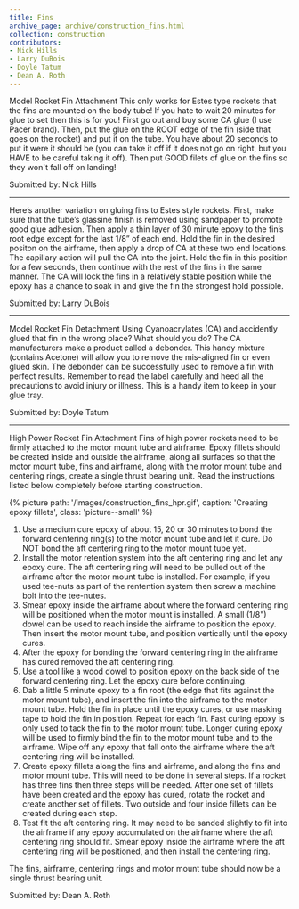 ```yaml
---
title: Fins
archive_page: archive/construction_fins.html
collection: construction
contributors:
- Nick Hills
- Larry DuBois
- Doyle Tatum
- Dean A. Roth
---
```

Model Rocket Fin Attachment This only works for Estes type rockets that the fins are mounted on the body tube!
If you hate to wait 20 minutes for glue to set then this is for you!
First go out and buy some CA glue (I use Pacer brand).
Then, put the glue on the ROOT edge of the fin (side that goes on the rocket) and put it on the tube.
You have about 20 seconds to put it were it should be (you can take it off if it does not go on right, but you HAVE to be careful taking it off).
Then put GOOD filets of glue on the fins so they won`t fall off on landing!

Submitted by: Nick Hills

---

Here’s another variation on gluing fins to Estes style rockets.
First, make sure that the tube’s glassine finish is removed using sandpaper to promote good glue adhesion.
Then apply a thin layer of 30 minute epoxy to the fin’s root edge except for the last 1/8” of each end.
Hold the fin in the desired positon on the airframe, then apply a drop of CA at these two end locations.
The capillary action will pull the CA into the joint.
Hold the fin in this position for a few seconds, then continue with the rest of the fins in the same manner.
The CA will lock the fins in a relatively stable position while the epoxy has a chance to soak in and give the fin the strongest hold possible.

Submitted by: Larry DuBois

---

Model Rocket Fin Detachment Using Cyanoacrylates (CA) and accidently glued that fin in the wrong place?
What should you do?
The CA manufacturers make a product called a debonder.
This handy mixture (contains Acetone) will allow you to remove the mis-aligned fin or even glued skin.
The debonder can be successfully used to remove a fin with perfect results.
Remember to read the label carefully and heed all the precautions to avoid injury or illness.
This is a handy item to keep in your glue tray.

Submitted by: Doyle Tatum

---

High Power Rocket Fin Attachment Fins of high power rockets need to be firmly attached to the motor mount tube and airframe.
Epoxy fillets should be created inside and outside the airframe, along all surfaces so that the motor mount tube, fins and airframe, along with the motor mount tube and centering rings, create a single thrust bearing unit.
Read the instructions listed below completely before starting construction.

{% picture path: '/images/construction_fins_hpr.gif', caption: 'Creating epoxy fillets', class: 'picture--small' %}

1. Use a medium cure epoxy of about 15, 20 or 30 minutes to bond the forward centering ring(s) to the motor mount tube and let it cure.
   Do NOT bond the aft centering ring to the motor mount tube yet.
2. Install the motor retention system into the aft centering ring and let any epoxy cure.
   The aft centering ring will need to be pulled out of the airframe after the motor mount tube is installed.
   For example, if you used tee-nuts as part of the rentention system then screw a machine bolt into the tee-nutes.
3. Smear epoxy inside the airframe about where the forward centering ring will be positioned when the motor mount is installed.
   A small (1/8") dowel can be used to reach inside the airframe to position the epoxy.
   Then insert the motor mount tube, and position vertically until the epoxy cures.
4. After the epoxy for bonding the forward centering ring in the airframe has cured removed the aft centering ring.
5. Use a tool like a wood dowel to position epoxy on the back side of the forward centering ring.
   Let the epoxy cure before continuing.
6. Dab a little 5 minute epoxy to a fin root (the edge that fits against the motor mount tube), and insert the fin into the airframe to the motor mount tube.
   Hold the fin in place until the epoxy cures, or use masking tape to hold the fin in position.
   Repeat for each fin.
   Fast curing epoxy is only used to tack the fin to the motor mount tube.
   Longer curing epoxy will be used to firmly bind the fin to the motor mount tube and to the airframe.
   Wipe off any epoxy that fall onto the airframe where the aft centering ring will be installed.
7. Create epoxy fillets along the fins and airframe, and along the fins and motor mount tube.
   This will need to be done in several steps.
   If a rocket has three fins then three steps will be needed.
   After one set of fillets have been created and the epoxy has cured, rotate the rocket and create another set of fillets.
   Two outside and four inside fillets can be created during each step.
8. Test fit the aft centering ring.
   It may need to be sanded slightly to fit into the airframe if any epoxy accumulated on the airframe where the aft centering ring should fit.
   Smear epoxy inside the airframe where the aft centering ring will be positioned, and then install the centering ring.

The fins, airframe, centering rings and motor mount tube should now be a single thrust bearing unit.

Submitted by: Dean A. Roth

